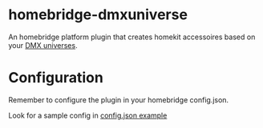 # homebridge-dmxuniverse

An homebridge platform plugin that creates homekit accessoires based on your [DMX universes](https://github.com/wiedi/node-dmx).

# Configuration

Remember to configure the plugin in your homebridge config.json.

Look for a sample config in [config.json example](https://github.com/bluemaex/homebridge-dmxuniverse/blob/master/sample-config.json)
